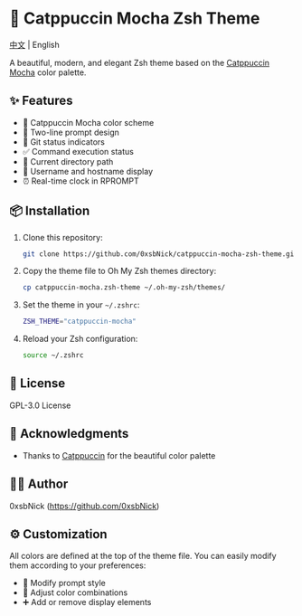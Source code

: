 # 🎨 Catppuccin Mocha Zsh Theme

[中文](README_ZH.md) | English

A beautiful, modern, and elegant Zsh theme based on the [Catppuccin Mocha](https://github.com/catppuccin/catppuccin) color palette.


## ✨ Features

- 🎯 Catppuccin Mocha color scheme
- 💫 Two-line prompt design
- 🔄 Git status indicators
- ✅ Command execution status
- 📂 Current directory path
- 👤 Username and hostname display
- ⏰ Real-time clock in RPROMPT

## 📦 Installation

1. Clone this repository:
   ```bash
   git clone https://github.com/0xsbNick/catppuccin-mocha-zsh-theme.git
   ```

2. Copy the theme file to Oh My Zsh themes directory:
   ```bash
   cp catppuccin-mocha.zsh-theme ~/.oh-my-zsh/themes/
   ```

3. Set the theme in your `~/.zshrc`:
   ```bash
   ZSH_THEME="catppuccin-mocha"
   ```

4. Reload your Zsh configuration:
   ```bash
   source ~/.zshrc
   ```


## 📄 License

GPL-3.0 License

## 🙏 Acknowledgments

- Thanks to [Catppuccin](https://github.com/catppuccin/catppuccin) for the beautiful color palette


## 👨‍💻 Author

0xsbNick (https://github.com/0xsbNick)

## ⚙️ Customization

All colors are defined at the top of the theme file. You can easily modify them according to your preferences:

- 🎨 Modify prompt style
- 🌈 Adjust color combinations
- ➕ Add or remove display elements
